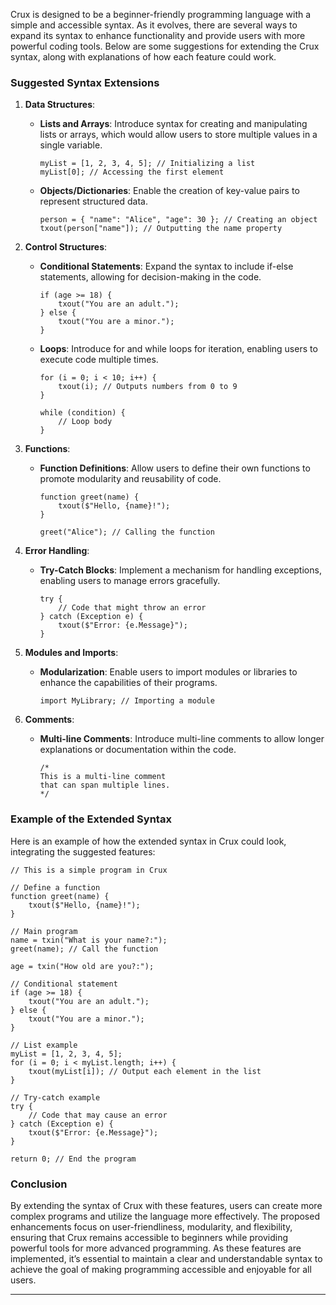 
Crux is designed to be a beginner-friendly programming language with a simple and accessible syntax. As it evolves, there are several ways to expand its syntax to enhance functionality and provide users with more powerful coding tools. Below are some suggestions for extending the Crux syntax, along with explanations of how each feature could work.

### Suggested Syntax Extensions

1. **Data Structures**:
   - **Lists and Arrays**: Introduce syntax for creating and manipulating lists or arrays, which would allow users to store multiple values in a single variable.
     ```plaintext
     myList = [1, 2, 3, 4, 5]; // Initializing a list
     myList[0]; // Accessing the first element
     ```

   - **Objects/Dictionaries**: Enable the creation of key-value pairs to represent structured data.
     ```plaintext
     person = { "name": "Alice", "age": 30 }; // Creating an object
     txout(person["name"]); // Outputting the name property
     ```

2. **Control Structures**:
   - **Conditional Statements**: Expand the syntax to include if-else statements, allowing for decision-making in the code.
     ```plaintext
     if (age >= 18) {
         txout("You are an adult.");
     } else {
         txout("You are a minor.");
     }
     ```

   - **Loops**: Introduce for and while loops for iteration, enabling users to execute code multiple times.
     ```plaintext
     for (i = 0; i < 10; i++) {
         txout(i); // Outputs numbers from 0 to 9
     }
     
     while (condition) {
         // Loop body
     }
     ```

3. **Functions**:
   - **Function Definitions**: Allow users to define their own functions to promote modularity and reusability of code.
     ```plaintext
     function greet(name) {
         txout($"Hello, {name}!");
     }
     
     greet("Alice"); // Calling the function
     ```

4. **Error Handling**:
   - **Try-Catch Blocks**: Implement a mechanism for handling exceptions, enabling users to manage errors gracefully.
     ```plaintext
     try {
         // Code that might throw an error
     } catch (Exception e) {
         txout($"Error: {e.Message}");
     }
     ```

5. **Modules and Imports**:
   - **Modularization**: Enable users to import modules or libraries to enhance the capabilities of their programs.
     ```plaintext
     import MyLibrary; // Importing a module
     ```

6. **Comments**:
   - **Multi-line Comments**: Introduce multi-line comments to allow longer explanations or documentation within the code.
     ```plaintext
     /* 
     This is a multi-line comment 
     that can span multiple lines. 
     */
     ```

### Example of the Extended Syntax

Here is an example of how the extended syntax in Crux could look, integrating the suggested features:

```plaintext
// This is a simple program in Crux

// Define a function
function greet(name) {
    txout($"Hello, {name}!");
}

// Main program
name = txin("What is your name?:");
greet(name); // Call the function

age = txin("How old are you?:");

// Conditional statement
if (age >= 18) {
    txout("You are an adult.");
} else {
    txout("You are a minor.");
}

// List example
myList = [1, 2, 3, 4, 5];
for (i = 0; i < myList.length; i++) {
    txout(myList[i]); // Output each element in the list
}

// Try-catch example
try {
    // Code that may cause an error
} catch (Exception e) {
    txout($"Error: {e.Message}");
}

return 0; // End the program
```

### Conclusion

By extending the syntax of Crux with these features, users can create more complex programs and utilize the language more effectively. The proposed enhancements focus on user-friendliness, modularity, and flexibility, ensuring that Crux remains accessible to beginners while providing powerful tools for more advanced programming. As these features are implemented, it’s essential to maintain a clear and understandable syntax to achieve the goal of making programming accessible and enjoyable for all users.

--- 
